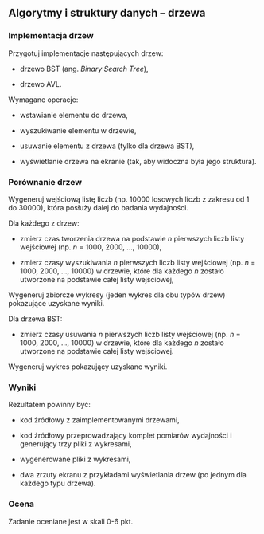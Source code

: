 
## Algorytmy i struktury danych – drzewa

### Implementacja drzew

Przygotuj implementacje następujących drzew:

* drzewo BST (ang. *Binary Search Tree*),

* drzewo AVL.

Wymagane operacje:

* wstawianie elementu do drzewa,

* wyszukiwanie elementu w drzewie,

* usuwanie elementu z drzewa (tylko dla drzewa BST),

* wyświetlanie drzewa na ekranie (tak, aby widoczna była jego struktura).

### Porównanie drzew

Wygeneruj wejściową listę liczb (np. 10000 losowych liczb z zakresu od 1 do 30000), która posłuży dalej do badania wydajności.

Dla każdego z drzew:

* zmierz czas tworzenia drzewa na podstawie *n* pierwszych liczb listy wejściowej (np. *n* = 1000, 2000, ..., 10000),

* zmierz czasy wyszukiwania *n* pierwszych liczb listy wejściowej (np. *n* = 1000, 2000, ..., 10000) w drzewie, które dla każdego *n* zostało utworzone na podstawie całej listy wejściowej,

Wygeneruj zbiorcze wykresy (jeden wykres dla obu typów drzew) pokazujące uzyskane wyniki.

Dla drzewa BST:

* zmierz czasy usuwania *n* pierwszych liczb listy wejściowej (np. *n* = 1000, 2000, ..., 10000) w drzewie, które dla każdego *n* zostało utworzone na podstawie całej listy wejściowej.

Wygeneruj wykres pokazujący uzyskane wyniki.

### Wyniki

Rezultatem powinny być:

* kod źródłowy z zaimplementowanymi drzewami,

* kod źródłowy przeprowadzający komplet pomiarów wydajności i generujący trzy pliki z wykresami,

* wygenerowane pliki z wykresami,

* dwa zrzuty ekranu z przykładami wyświetlania drzew (po jednym dla każdego typu drzewa).

### Ocena

Zadanie oceniane jest w skali 0-6 pkt.